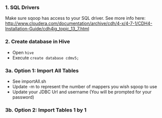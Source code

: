### 1. SQL Drivers
Make sure sqoop has access to your SQL driver. See more info here: http://www.cloudera.com/documentation/archive/cdh/4-x/4-7-1/CDH4-Installation-Guide/cdh4ig_topic_13_7.html

### 2. Create database in Hive
- Open `hive`  
- Execute `create database cdmv5;`

### 3a. Option 1: Import All Tables
- See importAll.sh  
- Update -m to represent the number of mappers you wish sqoop to use
- Update your JDBC Url and username (You will be prompted for your password)

### 3b. Option 2: Import Tables 1 by 1
